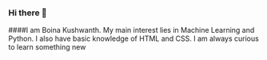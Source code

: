 ### Hi there 👋
####I am Boina Kushwanth. My main interest lies in Machine Learning and Python. I also have basic knowledge of HTML and CSS. I am always curious to learn something new
<!--
**kushi944100/kushi944100** is a ✨ _special_ ✨ repository because its `README.md` (this file) appears on your GitHub profile.

Here are some ideas to get you started:

- 🔭 I’m currently working on python and ML projects
- 🌱 I’m currently learning ML and Competitive coding
- 👯 I’m looking to collaborate on ML,python projects 
- 🤔 I’m looking for help with Internships
- 💬 Ask me about Python,ML
- 📫 How to reach me: ***linkedin profile-KUSHWANTHBOINA or you can mail me-kushi944100@gmail.com***
- 😄 Pronouns: you can give one
- ⚡ Fun fact: i can work without music
-->
